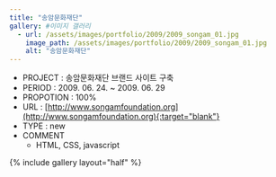 ```yaml
---
title: "송암문화재단"
gallery: #이미지 갤러리
  - url: /assets/images/portfolio/2009/2009_songam_01.jpg
    image_path: /assets/images/portfolio/2009/2009_songam_01.jpg
    alt: "송암문화재단"
---
```


- PROJECT : 송암문화재단 브랜드 사이트 구축
- PERIOD : 2009. 06. 24. ~ 2009. 06. 29
- PROPOTION : 100%
- URL : [http://www.songamfoundation.org](http://www.songamfoundation.org){:target="blank"}
- TYPE : new
- COMMENT
  - HTML, CSS, javascript

{% include gallery layout="half" %}
